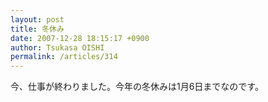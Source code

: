 ```yaml
---
layout: post
title: 冬休み
date: 2007-12-28 18:15:17 +0900
author: Tsukasa OISHI
permalink: /articles/314
---
```


今、仕事が終わりました。今年の冬休みは1月6日までなのです。

